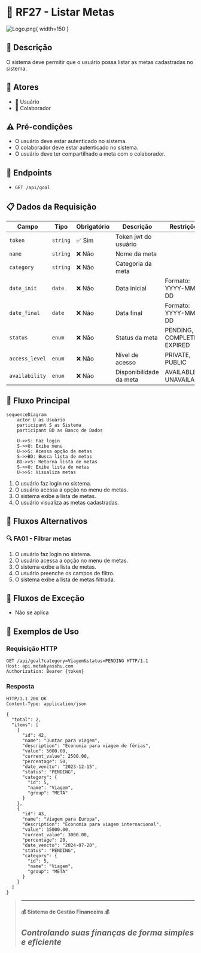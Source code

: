 # 🎯 RF27 - Listar Metas 

![Logo.png](Logo.png){ width=150 }

## 📝 Descrição

O sistema deve permitir que o usuário possa listar as metas cadastradas no sistema.

## 👥 Atores

- 👤 Usuário
- 👥 Colaborador

## ⚠️ Pré-condições

- O usuário deve estar autenticado no sistema.
- O colaborador deve estar autenticado no sistema.
- O usuário deve ter compartilhado a meta com o colaborador.

## 🔌 Endpoints

- `GET /api/goal`

## 📋 Dados da Requisição

| Campo           | Tipo     | Obrigatório | Descrição                       | Restrições |
|-----------------|----------|-------------|---------------------------------|------------|
| `token`         | `string` | ✅ Sim      | Token jwt do usuário            |            |
| `name`          | `string` | ❌ Não      | Nome da meta                    |            |
| `category`      | `string` | ❌ Não      | Categoria da meta               |            |
| `date_init`     | `date`   | ❌ Não      | Data inicial                    | Formato: YYYY-MM-DD |
| `date_final`    | `date`   | ❌ Não      | Data final                      | Formato: YYYY-MM-DD |
| `status`        | `enum`   | ❌ Não      | Status da meta                  | PENDING, COMPLETED, EXPIRED |
| `access_level`  | `enum`   | ❌ Não      | Nível de acesso                 | PRIVATE, PUBLIC |
| `availability`  | `enum`   | ❌ Não      | Disponibilidade da meta         | AVAILABLE, UNAVAILABLE |

## 🔄 Fluxo Principal

```mermaid
sequenceDiagram
    actor U as Usuário
    participant S as Sistema
    participant BD as Banco de Dados
    
    U->>S: Faz login
    S->>U: Exibe menu
    U->>S: Acessa opção de metas
    S->>BD: Busca lista de metas
    BD->>S: Retorna lista de metas
    S->>U: Exibe lista de metas
    U->>S: Visualiza metas
```

1. O usuário faz login no sistema.
2. O usuário acessa a opção no menu de metas.
3. O sistema exibe a lista de metas.
4. O usuário visualiza as metas cadastradas.

## 🔀 Fluxos Alternativos

### 🔍 FA01 - Filtrar metas
1. O usuário faz login no sistema.
2. O usuário acessa a opção no menu de metas.
3. O sistema exibe a lista de metas.
4. O usuário preenche os campos de filtro.
5. O sistema exibe a lista de metas filtrada.

## 🚫 Fluxos de Exceção

- Não se aplica

## 🧪 Exemplos de Uso

### Requisição HTTP
```http
GET /api/goal?category=Viagem&status=PENDING HTTP/1.1
Host: api.metakyasshu.com
Authorization: Bearer {token}
```

### Resposta
```http
HTTP/1.1 200 OK
Content-Type: application/json

{
  "total": 2,
  "items": [
    {
      "id": 42,
      "name": "Juntar para viagem",
      "description": "Economia para viagem de férias",
      "value": 5000.00,
      "current_value": 2500.00,
      "percentage": 50,
      "date_vencto": "2023-12-15",
      "status": "PENDING",
      "category": {
        "id": 5,
        "name": "Viagem",
        "group": "META"
      }
    },
    {
      "id": 43,
      "name": "Viagem para Europa",
      "description": "Economia para viagem internacional",
      "value": 15000.00,
      "current_value": 3000.00,
      "percentage": 20,
      "date_vencto": "2024-07-20",
      "status": "PENDING",
      "category": {
        "id": 5,
        "name": "Viagem",
        "group": "META"
      }
    }
  ]
}
```

> ---------------------------------------------------------------------------
> #### 💰 Sistema de Gestão Financeira 💰
> ***Controlando suas finanças de forma simples e eficiente***
> ---------------------------------------------------------------------------
